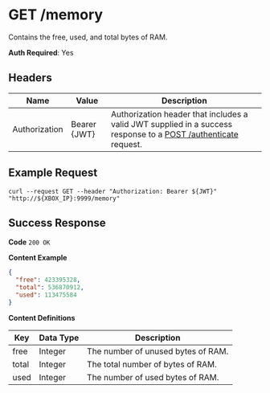 # GET /memory

Contains the free, used, and total bytes of RAM.

**Auth Required**: Yes

## Headers

| Name          | Value        | Description                                                                                                                              |
| ------------- | ------------ | ---------------------------------------------------------------------------------------------------------------------------------------- |
| Authorization | Bearer {JWT} | Authorization header that includes a valid JWT supplied in a success response to a [POST /authenticate](./post_authenticate.md) request. |

## Example Request

```
curl --request GET --header "Authorization: Bearer ${JWT}" "http://${XBOX_IP}:9999/memory"
```

## Success Response

**Code** `200 OK`

**Content Example**

<!-- prettier-ignore -->
```json
{
  "free": 423395328,
  "total": 536870912,
  "used": 113475584
}
```

**Content Definitions**

| Key   | Data Type | Description                        |
| ----- | --------- | ---------------------------------- |
| free  | Integer   | The number of unused bytes of RAM. |
| total | Integer   | The total number of bytes of RAM.  |
| used  | Integer   | The number of used bytes of RAM.   |
